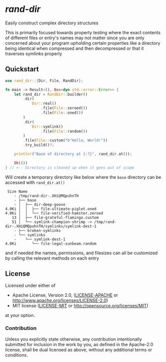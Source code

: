 # _rand-dir_

Easily construct complex directory structures

This is primarily focused towards property testing where the exact contents of
different files or entry's names may not matter since you are only concerned
about your program upholding certain properties like a directory being
identical when compressed and then decompressed or that it traverses symlinks
properly

## Quickstart

```rust
use rand_dir::{Dir, File, RandDir};

fn main -> Result<(), Box<dyn std::error::Error>> {
    let rand_dir = RandDir::builder()
        .dir(
            Dir::real()
                .file(File::zeroed())
                .file(File::oned())
        )
        .dir(
            Dir::symlink()
                .file(File::random())
        )
        .file(File::custom(*b"Hello, World!"))
        .try_build()?;

    println!("Base of directory at {:?}", rand_dir.at());

    Ok(())
} // <-- Directory is cleaned up when it goes out of scope
```

Will create a temporary directory like below where the `base` directory can be
accessed with `rand_dir.at()`

```text
 Size Name
    - /tmp/rand-dir-.XHiQMQpuhnTH
    - ├── base
    - │  ├── dir-deep-goose
4.0Ki │  │  ├── file-ultimate-piglet.oned
4.0Ki │  │  └── file-verified-hamster.zeroed
   13 │  ├── file-grateful-flamingo.custom
   51 │  └── symlink-champion-shrimp -> /tmp/rand-dir-.XHiQMQpuhnTH/symlinks/symlink-dest-1
    - ├── broken-symlinks
    - └── symlinks
    -    └── symlink-dest-1
4.0Ki       └── file-legal-sunbeam.random
```

and if needed the names, permissions, and filesizes can all be customized by
calling the relevant methods on each entry

## License

Licensed under either of

 - Apache License, Version 2.0, ([LICENSE-APACHE](LICENSE-APACHE) or http://www.apache.org/licenses/LICENSE-2.0)
 - MIT license ([LICENSE-MIT](LICENSE-MIT) or http://opensource.org/licenses/MIT)

at your option.

### Contribution

Unless you explicitly state otherwise, any contribution intentionally submitted
for inclusion in the work by you, as defined in the Apache-2.0 license, shall
be dual licensed as above, without any additional terms or conditions.

